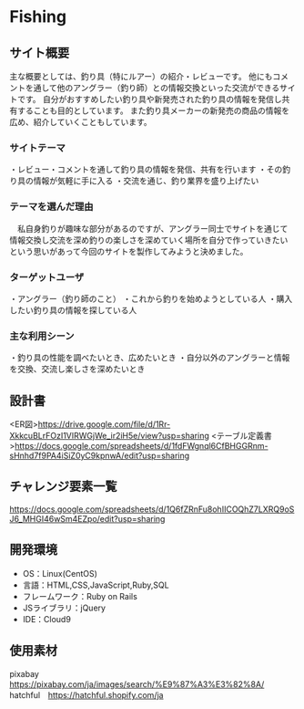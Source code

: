 # Fishing

## サイト概要
主な概要としては、釣り具（特にルアー）の紹介・レビューです。
他にもコメントを通して他のアングラー（釣り師）との情報交換といった交流ができるサイトです。
自分がおすすめしたい釣り具や新発売された釣り具の情報を発信し共有することも目的としています。
また釣り具メーカーの新発売の商品の情報を広め、紹介していくこともしています。

### サイトテーマ
・レビュー・コメントを通して釣り具の情報を発信、共有を行います
・その釣り具の情報が気軽に手に入る
・交流を通じ、釣り業界を盛り上げたい

### テーマを選んだ理由
　私自身釣りが趣味な部分があるのですが、アングラー同士でサイトを通じて
情報交換し交流を深め釣りの楽しさを深めていく場所を自分で作っていきたい
という思いがあって今回のサイトを製作してみようと決めました。

### ターゲットユーザ
・アングラー（釣り師のこと）
・これから釣りを始めようとしている人
・購入したい釣り具の情報を探している人

### 主な利用シーン
・釣り具の性能を調べたいとき、広めたいとき
・自分以外のアングラーと情報を交換、交流し楽しさを深めたいとき

## 設計書
<ER図>https://drive.google.com/file/d/1Rr-XkkcuBLrFOzI1VIRWGjWe_ir2iH5e/view?usp=sharing
<テーブル定義書>https://docs.google.com/spreadsheets/d/1fdFWgnql6CfBHGGRnm-sHnhd7f9PA4iSiZ0yC9kpnwA/edit?usp=sharing



## チャレンジ要素一覧
https://docs.google.com/spreadsheets/d/1Q6fZRnFu8ohIICOQhZ7LXRQ9oSJ6_MHGI46wSm4EZpo/edit?usp=sharing


## 開発環境
- OS：Linux(CentOS)
- 言語：HTML,CSS,JavaScript,Ruby,SQL
- フレームワーク：Ruby on Rails
- JSライブラリ：jQuery
- IDE：Cloud9

## 使用素材
pixabay　https://pixabay.com/ja/images/search/%E9%87%A3%E3%82%8A/
hatchful　https://hatchful.shopify.com/ja


